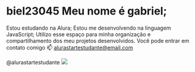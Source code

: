 # biel23045 Meu nome é gabriel;
Estou estudando na Alura;
Estou me desenvolvendo na linguagem JavaScript;
Utilizo esse espaço para minha organização e compartilhamento dos meu projetos desenvolvidos.
Você pode entrar em contato comigo 📫
alurastartestudante@email.com

@alurastartestudante
![](link)
